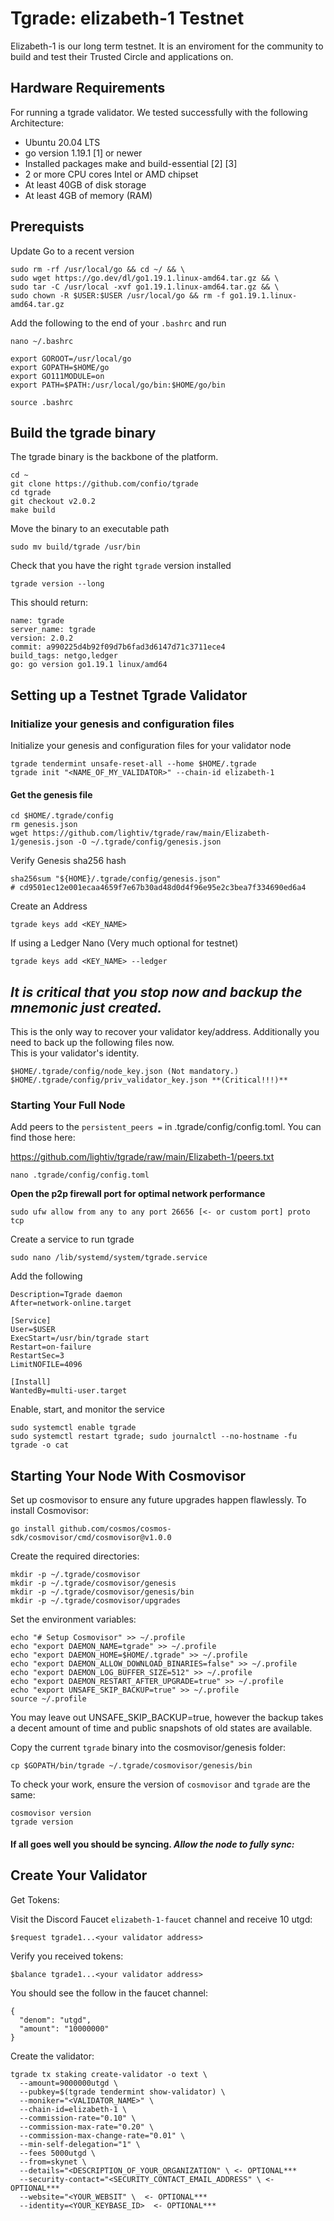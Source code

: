 # Tgrade: elizabeth-1 Testnet

Elizabeth-1 is our long term testnet.  It is an enviroment for the community to build and test their Trusted Circle and applications on.

## Hardware Requirements
For running a tgrade validator. We tested successfully with the following Architecture:

- Ubuntu 20.04 LTS
- go version 1.19.1 [1] or newer
- Installed packages make and build-essential [2] [3]
- 2 or more CPU cores Intel or AMD chipset
- At least 40GB of disk storage
- At least 4GB of memory (RAM)

## Prerequists

Update Go to a recent version 

```
sudo rm -rf /usr/local/go && cd ~/ && \
sudo wget https://go.dev/dl/go1.19.1.linux-amd64.tar.gz && \
sudo tar -C /usr/local -xvf go1.19.1.linux-amd64.tar.gz && \
sudo chown -R $USER:$USER /usr/local/go && rm -f go1.19.1.linux-amd64.tar.gz
```
Add the following to the end of your `.bashrc` and run

```
nano ~/.bashrc
```
```
export GOROOT=/usr/local/go
export GOPATH=$HOME/go
export GO111MODULE=on
export PATH=$PATH:/usr/local/go/bin:$HOME/go/bin
```
```
source .bashrc
```

## Build the tgrade binary
The tgrade binary is the backbone of the platform. 
```
cd ~
git clone https://github.com/confio/tgrade
cd tgrade
git checkout v2.0.2
make build
```

Move the binary to an executable path
```
sudo mv build/tgrade /usr/bin
```
Check that you have the right `tgrade` version installed
```
tgrade version --long
```
This should return:
```
name: tgrade
server_name: tgrade
version: 2.0.2
commit: a990225d4b92f09d7b6fad3d6147d71c3711ece4
build_tags: netgo,ledger
go: go version go1.19.1 linux/amd64
```

## Setting up a Testnet Tgrade Validator

### Initialize your genesis and configuration files
Initialize your genesis and configuration files for your validator node

```
tgrade tendermint unsafe-reset-all --home $HOME/.tgrade
tgrade init "<NAME_OF_MY_VALIDATOR>" --chain-id elizabeth-1
```

#### Get the genesis file ####
```
cd $HOME/.tgrade/config
rm genesis.json
wget https://github.com/lightiv/tgrade/raw/main/Elizabeth-1/genesis.json -O ~/.tgrade/config/genesis.json
```

Verify Genesis sha256 hash
```
sha256sum "${HOME}/.tgrade/config/genesis.json"
# cd9501ec12e001ecaa4659f7e67b30ad48d0d4f96e95e2c3bea7f334690ed6a4
```

Create an Address
```
tgrade keys add <KEY_NAME> 
```

If using a Ledger Nano (Very much optional for testnet)
```
tgrade keys add <KEY_NAME> --ledger
```
## ***It is critical that you stop now and backup the mnemonic just created.*** ##  
  
This is the only way to recover your validator key/address.  Additionally you need to back up the following files now.  
This is your validator's identity.  
```
$HOME/.tgrade/config/node_key.json (Not mandatory.)
$HOME/.tgrade/config/priv_validator_key.json **(Critical!!!)**
```

### Starting Your Full Node  

Add peers to the `persistent_peers =` in .tgrade/config/config.toml.  You can find those here:  
  
https://github.com/lightiv/tgrade/raw/main/Elizabeth-1/peers.txt

```
nano .tgrade/config/config.toml
```
**Open the p2p firewall port for optimal network performance**
```
sudo ufw allow from any to any port 26656 [<- or custom port] proto tcp
```

Create a service to run tgrade
```
sudo nano /lib/systemd/system/tgrade.service
```
Add the following
```
Description=Tgrade daemon
After=network-online.target

[Service]
User=$USER
ExecStart=/usr/bin/tgrade start
Restart=on-failure
RestartSec=3
LimitNOFILE=4096

[Install]
WantedBy=multi-user.target
```
Enable, start, and monitor the service
```
sudo systemctl enable tgrade
sudo systemctl restart tgrade; sudo journalctl --no-hostname -fu tgrade -o cat
```  

## Starting Your Node With Cosmovisor
Set up cosmovisor to ensure any future upgrades happen flawlessly. To install Cosmovisor:
```
go install github.com/cosmos/cosmos-sdk/cosmovisor/cmd/cosmovisor@v1.0.0
```
Create the required directories:
```
mkdir -p ~/.tgrade/cosmovisor
mkdir -p ~/.tgrade/cosmovisor/genesis
mkdir -p ~/.tgrade/cosmovisor/genesis/bin
mkdir -p ~/.tgrade/cosmovisor/upgrades
```
Set the environment variables:
```
echo "# Setup Cosmovisor" >> ~/.profile
echo "export DAEMON_NAME=tgrade" >> ~/.profile
echo "export DAEMON_HOME=$HOME/.tgrade" >> ~/.profile
echo "export DAEMON_ALLOW_DOWNLOAD_BINARIES=false" >> ~/.profile
echo "export DAEMON_LOG_BUFFER_SIZE=512" >> ~/.profile
echo "export DAEMON_RESTART_AFTER_UPGRADE=true" >> ~/.profile
echo "export UNSAFE_SKIP_BACKUP=true" >> ~/.profile
source ~/.profile
```
You may leave out UNSAFE_SKIP_BACKUP=true, however the backup takes a decent amount of time and public snapshots of old states are available.

Copy the current `tgrade` binary into the cosmovisor/genesis folder:
```
cp $GOPATH/bin/tgrade ~/.tgrade/cosmovisor/genesis/bin
```
To check your work, ensure the version of `cosmovisor` and `tgrade` are the same:
```
cosmovisor version
tgrade version
```
#### If all goes well you should be syncing.  *Allow the node to fully sync:*

## Create Your Validator

Get Tokens:

Visit the Discord Faucet `elizabeth-1-faucet` channel and receive 10 utgd:
```
$request tgrade1...<your validator address>
```

Verify you received tokens:
```
$balance tgrade1...<your validator address>
```
You should see the follow in the faucet channel:
```
{
  "denom": "utgd",
  "amount": "10000000"
}
```

Create the validator:

```
tgrade tx staking create-validator -o text \
  --amount=9000000utgd \
  --pubkey=$(tgrade tendermint show-validator) \
  --moniker="<VALIDATOR_NAME>" \
  --chain-id=elizabeth-1 \
  --commission-rate="0.10" \
  --commission-max-rate="0.20" \
  --commission-max-change-rate="0.01" \
  --min-self-delegation="1" \
  --fees 5000utgd \
  --from=skynet \
  --details="<DESCRIPTION_OF_YOUR_ORGANIZATION" \ <- OPTIONAL***
  --security-contact="<SECURITY_CONTACT_EMAIL_ADDRESS" \ <- OPTIONAL***
  --website="<YOUR_WEBSIT" \  <- OPTIONAL***
  --identity=<YOUR_KEYBASE_ID>  <- OPTIONAL***

```  

